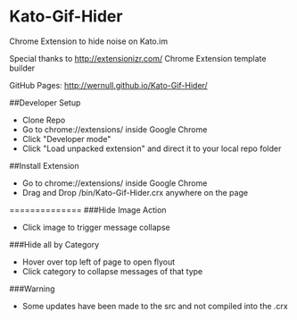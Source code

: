 Kato-Gif-Hider
==============

Chrome Extension to hide noise on Kato.im

Special thanks to http://extensionizr.com/ Chrome Extension template builder

GitHub Pages: http://wernull.github.io/Kato-Gif-Hider/

##Developer Setup
* Clone Repo
* Go to chrome://extensions/ inside Google Chrome
* Click "Developer mode"
* Click "Load unpacked extension" and direct it to your local repo folder

##Install Extension
* Go to chrome://extensions/ inside Google Chrome
* Drag and Drop /bin/Kato-Gif-Hider.crx anywhere on the page

==============
###Hide Image Action
* Click image to trigger message collapse

###Hide all by Category
* Hover over top left of page to open flyout
* Click category to collapse messages of that type

###Warning
* Some updates have been made to the src and not compiled into the .crx

